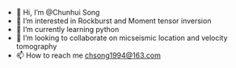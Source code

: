 - 👋 Hi, I’m @Chunhui Song
- 👀 I’m interested in Rockburst and Moment tensor inversion
- 🌱 I’m currently learning python
- 💞️ I’m looking to collaborate on micseismic location and velocity tomography
- 📫 How to reach me chsong1994@163.com

<!---
Chsongcumt/Chsongcumt is a ✨ special ✨ repository because its `README.md` (this file) appears on your GitHub profile.
You can click the Preview link to take a look at your changes.
--->
